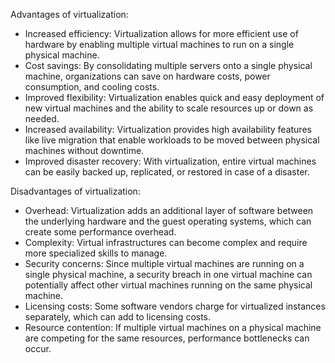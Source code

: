 Advantages of virtualization:
- Increased efficiency: Virtualization allows for more efficient use of hardware by enabling multiple virtual machines to run on a single physical machine.
- Cost savings: By consolidating multiple servers onto a single physical machine, organizations can save on hardware costs, power consumption, and cooling costs.
- Improved flexibility: Virtualization enables quick and easy deployment of new virtual machines and the ability to scale resources up or down as needed.
- Increased availability: Virtualization provides high availability features like live migration that enable workloads to be moved between physical machines without downtime.
- Improved disaster recovery: With virtualization, entire virtual machines can be easily backed up, replicated, or restored in case of a disaster.

Disadvantages of virtualization:
- Overhead: Virtualization adds an additional layer of software between the underlying hardware and the guest operating systems, which can create some performance overhead.
- Complexity: Virtual infrastructures can become complex and require more specialized skills to manage.
- Security concerns: Since multiple virtual machines are running on a single physical machine, a security breach in one virtual machine can potentially affect other virtual machines running on the same physical machine.
- Licensing costs: Some software vendors charge for virtualized instances separately, which can add to licensing costs.
- Resource contention: If multiple virtual machines on a physical machine are competing for the same resources, performance bottlenecks can occur.
